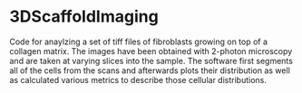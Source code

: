 # 3DScaffoldImaging

Code for anaylzing a set of tiff files of fibroblasts growing on top of a collagen matrix. The images have been obtained with 2-photon microscopy and are taken at varying slices into the sample. The software first segments all of the cells from the scans and afterwards plots their distribution as well as calculated various metrics to describe those cellular distributions.
